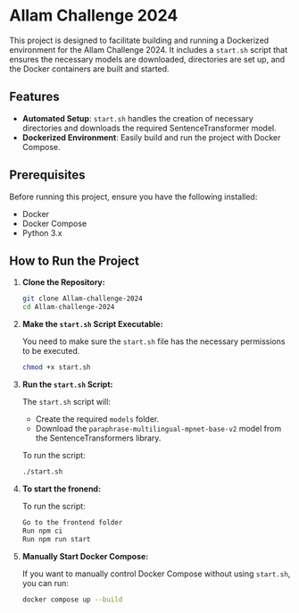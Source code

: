 # Allam Challenge 2024

This project is designed to facilitate building and running a Dockerized environment for the Allam Challenge 2024. It includes a `start.sh` script that ensures the necessary models are downloaded, directories are set up, and the Docker containers are built and started.

## Features
- **Automated Setup**: `start.sh` handles the creation of necessary directories and downloads the required SentenceTransformer model.
- **Dockerized Environment**: Easily build and run the project with Docker Compose.

## Prerequisites
Before running this project, ensure you have the following installed:
- Docker
- Docker Compose
- Python 3.x

## How to Run the Project

1. **Clone the Repository:**

    ```bash
    git clone Allam-challenge-2024
    cd Allam-challenge-2024
    ```

2. **Make the `start.sh` Script Executable:**

    You need to make sure the `start.sh` file has the necessary permissions to be executed.

    ```bash
    chmod +x start.sh
    ```

3. **Run the `start.sh` Script:**

    The `start.sh` script will:
    - Create the required `models` folder.
    - Download the `paraphrase-multilingual-mpnet-base-v2` model from the SentenceTransformers library.

    To run the script:

    ```bash
    ./start.sh
    ```

4. **To start the fronend:**

    To run the script:

    ```bash
    Go to the frontend folder
    Run npm ci
    Run npm run start
    ```

4. **Manually Start Docker Compose:**

    If you want to manually control Docker Compose without using `start.sh`, you can run:

    ```bash
    docker compose up --build
    ```



